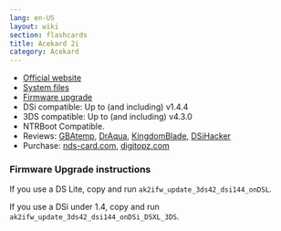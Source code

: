 ```yaml
---
lang: en-US
layout: wiki
section: flashcards
title: Acekard 2i
category: Acekard
---
```


- [Official website](https://web.archive.org/web/20140209172112/http://www.acekard.com/)
- [System files](https://github.com/DS-Homebrew/Flashcard-Firmware-Archive/blob/master/29895-AKAIO.1.9.0.rar?raw=true)
- [Firmware upgrade](https://github.com/DS-Homebrew/Flashcard-Firmware-Archive/blob/master/30073-ak2ifw_update_3ds42_dsi144.zip?raw=true)
- DSi compatible: Up to (and including) v1.4.4
- 3DS compatible: Up to (and including) v4.3.0
- NTRBoot Compatible.
- Reviews: [GBAtemp](https://gbatemp.net/threads/acekard-2i-review.122563/), [DrAqua](https://gbatemp.net/threads/acekard-2i-review.269055/), [KingdomBlade](https://gbatemp.net/threads/acekard-2i-review.171515/), [DSiHacker](http://dsihacker.com/acekard-2i.php)
- Purchase: [nds-card.com](https://www.nds-card.com/ProShow.asp?ProID=160), <!-- [r43ds.org](https://www.r43ds.org/products/Acekard-2i-For-DSi.html), --> [digitopz.com](http://www.digitopz.com/buy-acekard-2i-for-dsldsi-with-free-shipping-p-25.html)

### Firmware Upgrade instructions

If you use a DS Lite, copy and run `ak2ifw_update_3ds42_dsi144_onDSL`.

If you use a DSi under 1.4, copy and run `ak2ifw_update_3ds42_dsi144_onDSi_DSXL_3DS`.
